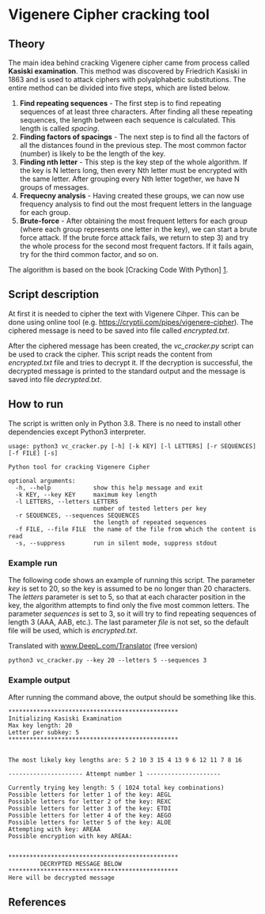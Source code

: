 
# Vigenere Cipher cracking tool

## Theory
The main idea behind cracking Vigenere cipher came from process called <b>Kasiski examination</b>.
This method was discovered by Friedrich Kasiski in 1863 and  is used to attack 
ciphers with polyalphabetic substitutions. The entire method can be divided into five steps, which are listed below.

<ol>

<li><b>Find repeating sequences</b> - The first step is to find repeating sequences of at least three characters. 
After finding all these repeating sequences, the length between each sequence is calculated. 
This length is called <i>spacing</i>.
</li>

<li><b>Finding factors of spacings</b> - The next step is to find all the factors of 
all the distances found in the previous step. The most common factor (number) is 
likely to be the length of the key. 
</li>

<li> <b>Finding nth letter</b> - This step is the key step of the whole algorithm. 
If the key is N letters long, then every Nth letter must be encrypted with the same letter. 
After grouping every Nth letter together, we have N groups of messages.
</li>

<li> <b>Frequecny analysis</b> - Having created these groups, we can now use frequency analysis
to find out the most frequent letters in the language for each group.
</li>

<li> <b>Brute-force</b> - After obtaining the most frequent letters for each group
(where each group represents one letter in the key), we can start a brute force attack.
If the brute force attack fails, we return to step 3) and try the whole process for the
second most frequent factors. If it fails again, try for the third common factor, and so on.
</li>
</ol>

The algorithm is based on the book [Cracking Code With Python] [1].

## Script description

At first it is needed to cipher the text with Vigenere Cihper. This can be done using online tool (e.g. https://cryptii.com/pipes/vigenere-cipher). 
The ciphered message is need to be saved into file called <i>encrypted.txt</i>.

After the ciphered message has been created, the <i>vc_cracker.py</i> script can be used to crack the cipher. This
script reads the content from <i>encrypted.txt</i> file and tries to decrypt it. If the decryption is successful, the
decrypted message is printed to the standard output and the message is saved into file <i>decrypted.txt</i>.

## How to run
The script is written only in Python 3.8. There is no need to install other dependencies except Python3 interpreter. 

```
usage: python3 vc_cracker.py [-h] [-k KEY] [-l LETTERS] [-r SEQUENCES] [-f FILE] [-s]

Python tool for cracking Vigenere Cipher

optional arguments:
  -h, --help            show this help message and exit
  -k KEY, --key KEY     maximum key length
  -l LETTERS, --letters LETTERS
                        number of tested letters per key
  -r SEQUENCES, --sequences SEQUENCES
                        the length of repeated sequences
  -f FILE, --file FILE  the name of the file from which the content is read
  -s, --suppress        run in silent mode, suppress stdout
```


### Example run

The following code shows an example of running this script. The parameter <i>key</i> is set to 20, so the key is 
assumed to be no longer than 20 characters. The <i>letters</i> parameter is set to 5, so that at each character position 
in the key, the algorithm attempts to find only the five most common letters. The parameter <i>sequences</i> is set to 3, 
so it will try to find repeating sequences of length 3 (AAA, AAB, etc.). The last parameter <i>file</i> is not set, so
the default file will be used, which is <i>encrypted.txt</i>.

Translated with www.DeepL.com/Translator (free version)

```
python3 vc_cracker.py --key 20 --letters 5 --sequences 3
```

### Example output

After running the command above, the output should be something like this.


```
************************************************
Initializing Kasiski Examination
Max key length: 20
Letter per subkey: 5
************************************************


The most likely key lengths are: 5 2 10 3 15 4 13 9 6 12 11 7 8 16

--------------------- Attempt number 1 ---------------------

Currently trying key length: 5 ( 1024 total key combinations)
Possible letters for letter 1 of the key: AEGL
Possible letters for letter 2 of the key: REXC
Possible letters for letter 3 of the key: ETDI
Possible letters for letter 4 of the key: AEGO
Possible letters for letter 5 of the key: ALOE
Attempting with key: AREAA
Possible encryption with key AREAA:


************************************************
         DECRYPTED MESSAGE BELOW
************************************************
Here will be decrypted message
```



## References

[1]: https://ihatefeds.com/No.Starch.Cracking.Codes.With.Python.2018.pdf "Cracking Codes With Python"